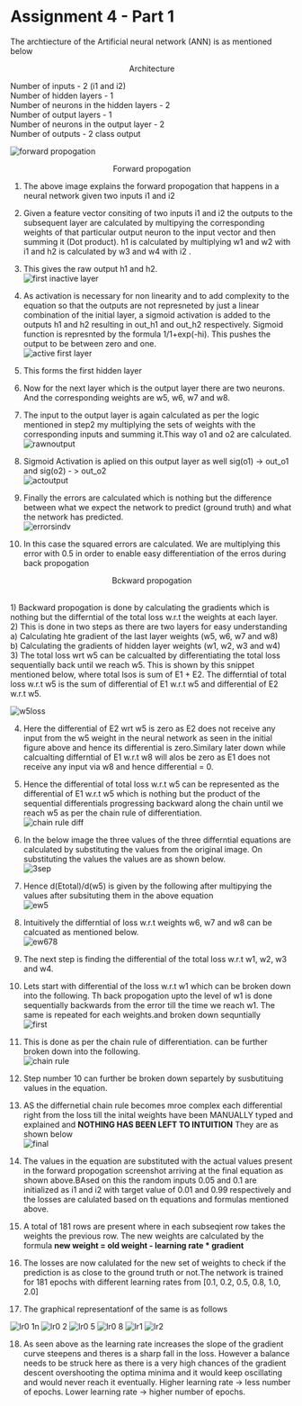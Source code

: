 # Assignment 4 - Part 1
The archtiecture of the Artificial neural network (ANN) is as mentioned below

<p align = "center"> Architecture </p>
Number of inputs  - 2 (i1 and i2) <br>
Number of hidden layers  - 1<br>
Number of  neurons in the hidden layers  - 2<br>
Number of output layers - 1<br>
Number of neurons in the output layer  - 2<br>
Number of outputs  - 2 class output<br>

![forward propogation](https://user-images.githubusercontent.com/84949894/119925012-447b6500-bf92-11eb-927c-016924556871.PNG)

<p align = "center"> Forward propogation </p>

1) The above image explains the forward propogation that happens in a neural network given two inputs i1 and i2 <br>
2) Given a feature vector consiting of two inputs i1 and i2 the outputs to the subsequent layer are calculated by multipying the corresponding weights of that particular output neuron to the input vector and then summing it (Dot product).  h1 is calculated by multiplying w1 and w2  with i1 and h2 is calculated by w3 and w4 with i2 . <br>
3) This gives the raw output h1 and h2.<br>
![first inactive layer](https://user-images.githubusercontent.com/84949894/119924917-1433c680-bf92-11eb-92d8-7d0865c72079.PNG) <br>

4) As activation is necessary for non linearity and to add complexity to the equation so that the outputs are not represneted by just a linear combination of the initial layer, a sigmoid activation is added to the outputs h1 and h2 resulting in out_h1 and out_h2 respectively. Sigmoid function is represnted by the formula 1/1+exp(-hi). This pushes the output to be between zero and one. <br>
![active first layer](https://user-images.githubusercontent.com/84949894/119924910-1138d600-bf92-11eb-8ae8-fa36fbe13556.PNG)

5) This forms the first hidden layer
6) Now for the next layer which is the output layer there are two neurons. And the corresponding weights are w5, w6, w7 and w8.
7) The input to the output layer is again calculated as per the logic mentioned in step2 my multiplying the sets of weights with the corresponding inputs and summing it.This way o1 and o2 are calculated.<br>
![rawnoutput](https://user-images.githubusercontent.com/84949894/119924896-08e09b00-bf92-11eb-932d-a2d8d758630a.PNG)

8) Sigmoid Activation is aplied on this output layer as well sig(o1) ->  out_o1 and sig(o2) - > out_o2 <br>
![actoutput](https://user-images.githubusercontent.com/84949894/119924886-054d1400-bf92-11eb-8d6c-8abe2f9ff6b9.PNG)

9) Finally the errors are calculated which is nothing but the difference between what we expect the network to predict (ground truth) and what the network has predicted.<br>
![errorsindv](https://user-images.githubusercontent.com/84949894/119924882-02522380-bf92-11eb-8ecd-5d9779ee6143.PNG)

10) In this case the squared errors are calculated. We are multiplying this error with 0.5 in order to enable easy differentiation of the erros during back propogation


<p align = "center"> Bckward propogation </p> <br>
1) Backward propogation is done by calculating the gradients which is nothing but the differntial of the total loss w.r.t the weights at each layer. <br>
2) This is done in two steps as there are two layers for easy understanding <br>
  a) Calculating hte gradient of the last layer weights (w5, w6, w7 and w8) <br> 
  b) Calculating the gradients of hidden layer weights (w1, w2, w3 and w4) <br>
3) The total loss wrt w5 can be calcualted by differentiating the total loss sequentially back until we reach w5. This is shown by this snippet mentioned below, where total lsos is sum of E1  + E2. The differntial of total loss w.r.t w5 is the sum of differential of E1 w.r.t w5 and differential of E2 w.r.t w5. <br>

![w5loss](https://user-images.githubusercontent.com/84949894/119924855-f8c8bb80-bf91-11eb-8be3-94b5d3e08619.PNG) <br>

4) Here the differential of  E2 wrt w5 is zero as E2 does not receive any input from the w5 weight in the neural network as seen in the initial figure above and hence its differential is zero.Similary later down while calcualting differntial  of E1 w.r.t w8 will alos be zero as E1 does not receive any input via w8 and hence differential = 0. <br>
5) Hence the differential of total loss w.r.t w5 can be represented as the differential of E1 w.r.t w5 which is nothing but the product of the sequential differentials progressing backward along the chain until  we reach w5 as per the chain rule of differentiation. <br>
![chain rule diff](https://user-images.githubusercontent.com/84949894/119925428-0fbbdd80-bf93-11eb-93a8-17451bef5cbd.PNG) <br>

6) In the below image the three values of the three differntial  equations are calculated by substituting the values from the original image. On substituting the values the values are as shown below. <br> 
![3sep](https://user-images.githubusercontent.com/84949894/119924810-e5b5eb80-bf91-11eb-8a99-656a006bcaff.PNG) <br>

7) Hence d(Etotal)/d(w5) is  given by the following after multipying the values after subsituting them in the above equation <br>
![ew5](https://user-images.githubusercontent.com/84949894/119924754-ccad3a80-bf91-11eb-996e-b553d3e1ca67.PNG)<br>

8) Intuitively the differntial of loss w.r.t weights w6, w7 and w8 can be calcuated as mentioned below.<br>
![ew678](https://user-images.githubusercontent.com/84949894/119924777-d6cf3900-bf91-11eb-8512-c0be102ff1e1.PNG)<br>

9) The next step is finding the differential of the total loss w.r.t w1, w2, w3 and w4.<br>
10) Lets start with differential  of the loss w.r.t w1 which can be broken down into the following. Th back propogation upto  the level of w1 is done sequentially backwards from the error till the time we reach w1. The same is repeated for each weights.and broken down sequntially<br>
![first](https://user-images.githubusercontent.com/84949894/119924790-dd5db080-bf91-11eb-8fbf-d27949862bfa.PNG)<br>

11) This is  done as per the chain rule of differentiation. can be further broken down into the following.<br>
![chain rule](https://user-images.githubusercontent.com/84949894/119924723-be5f1e80-bf91-11eb-83d7-cf6097d10b6d.PNG)<br>

12) Step number 10 can further be broken down separtely by susbutituing values in the equation.<br>
13) AS the differnetial chain rule becomes mroe complex each differential right from the loss  till the inital weights have been MANUALLY typed and explained and **NOTHING HAS BEEN LEFT TO INTUITION** They are as shown below<br>
![final](https://user-images.githubusercontent.com/84949894/119924519-5e687800-bf91-11eb-9a19-9be6bdec02b8.PNG)<br>

14) The values in the equation are substituted with the actual values present in the forward propogation screenshot arriving at the final equation as shown above.BAsed on this the random inputs 0.05 and 0.1 are initialized as i1 and i2 with target value of 0.01 and 0.99 respectively and the losses are calulated based on th equations and formulas mentioned above. <br>
15) A total of 181 rows are present where in each subseqient row takes the weights the previous row. The new weights are calculated by the formula 
**new weight = old weight  - learning rate * gradient** <br>
16) The losses are now calulated for the new set of weights to check if the prediction is as close to the ground truth or not.The network is trained for 181 epochs with different learning rates from  [0.1, 0.2, 0.5, 0.8, 1.0, 2.0]  <br>
17) The graphical representationf of the same is as follows <br>

![lr0 1n](https://user-images.githubusercontent.com/84949894/119928067-768fc580-bf98-11eb-89a9-de11342267c9.png)
![lr0 2](https://user-images.githubusercontent.com/84949894/119928069-77285c00-bf98-11eb-80cc-3dce406aa210.png)
![lr0 5](https://user-images.githubusercontent.com/84949894/119928072-77c0f280-bf98-11eb-86e6-07563187ec4a.png)
![lr0 8](https://user-images.githubusercontent.com/84949894/119928074-78598900-bf98-11eb-8ac8-ebc8966c5b9e.png)
![lr1](https://user-images.githubusercontent.com/84949894/119928075-78f21f80-bf98-11eb-82f1-a8ce74966adc.png)
![lr2](https://user-images.githubusercontent.com/84949894/119928063-7394d500-bf98-11eb-85ee-b2be3bc9b38c.png)

18) As seen above as the learning rate increases the slope of the gradient curve steepens and theres is a sharp fall in the loss. However a balance needs to be struck here as there is a very high chances of the gradient descent overshooting the optima minima and it would keep oscillating and would never reach it eventually. Higher learning rate -> less number of epochs. Lower learning rate -> higher number of epochs.
